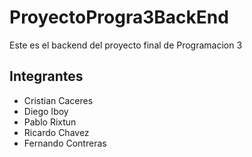 # ProyectoProgra3BackEnd
Este es el backend del proyecto final de Programacion 3

## Integrantes
- Cristian Caceres
- Diego Iboy
- Pablo Rixtun
- Ricardo Chavez
- Fernando Contreras